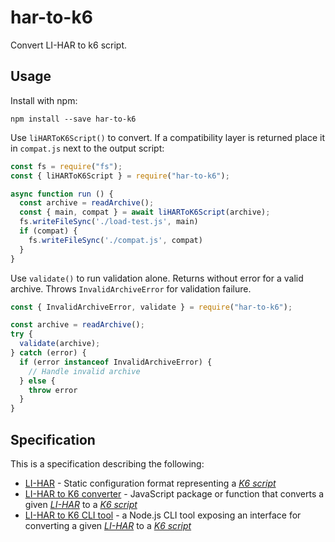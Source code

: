 # har-to-k6

Convert LI-HAR to k6 script.

## Usage

Install with npm:

```shell
npm install --save har-to-k6
```

Use `liHARToK6Script()` to convert. If a compatibility layer is returned place
it in `compat.js` next to the output script:

```js
const fs = require("fs");
const { liHARToK6Script } = require("har-to-k6");

async function run () {
  const archive = readArchive();
  const { main, compat } = await liHARToK6Script(archive);
  fs.writeFileSync('./load-test.js', main)
  if (compat) {
    fs.writeFileSync('./compat.js', compat)
  }
}
```

Use `validate()` to run validation alone. Returns without error for a valid
archive. Throws `InvalidArchiveError` for validation failure.

```js
const { InvalidArchiveError, validate } = require("har-to-k6");

const archive = readArchive();
try {
  validate(archive);
} catch (error) {
  if (error instanceof InvalidArchiveError) {
    // Handle invalid archive
  } else {
    throw error
  }
}
```

## Specification

This is a specification describing the following:
- [LI-HAR](li-har.spec.md) - Static configuration format representing a
  [_K6 script_](https://docs.k6.io/docs)
- [LI-HAR to K6 converter](converter.spec.md) - JavaScript package or function
  that converts a given [_LI-HAR_](li-har.spec.md) to a
  [_K6 script_](https://docs.k6.io/docs)
- [LI-HAR to K6 CLI tool](cli-tool.spec.md) - a Node.js CLI tool exposing an
  interface for converting a given [_LI-HAR_](li-har.spec.md) to a
  [_K6 script_](https://docs.k6.io/docs)
